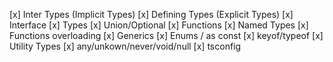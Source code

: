 [x] Inter Types (Implicit Types)
[x] Defining Types (Explicit Types)
[x] Interface
[x] Types
[x] Union/Optional
[x] Functions
[x] Named Types
[x] Functions overloading
[x] Generics
[x] Enums / as const
[x] keyof/typeof
[x] Utility Types
[x] any/unkown/never/void/null
[x] tsconfig